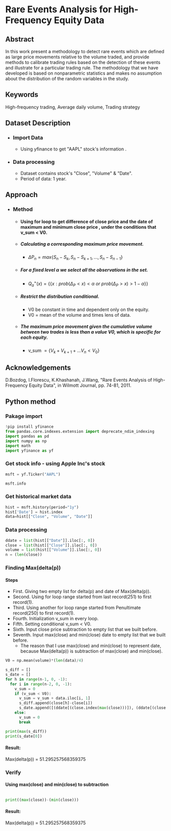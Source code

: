 # Rare Events Analysis for High-Frequency Equity Data

## Abstract
In this work present a methodology to detect rare events which are defined as large price movements relative to the volume traded, and provide methods to calibrate trading rules based on the detection of these events and illustrate for a particular trading rule.
The methodology that we have developed is based on nonparametric statistics and makes no assumption about the distribution of the random variables in the study.

## Keywords 
High-frequency trading,  Average daily volume,  Trading strategy

## Dataset Description
- ### Import Data
    - Using yfinance to get "AAPL" stock's information .
- ### Data processing
    - Dataset contains stock's "Close", "Volume" & "Date".
    - Period of data: 1 year.
## Approach
-   ### Method
    -   #### Using for loop to get difference of close price and the date of maximum and minimum close price , under the conditions that v_sum < V0.
    -   ##### Calculating a corresponding maximum price movement.
        -   $\Delta P_n = max \lbrace S_n - S_k, S_n - S_{k+1}, ..., S_n - S_{n-1} \rbrace$ 
    -   ##### For a fixed level α we select all the observations in the set.
        -   $Q_{a}^{+}\left ( x \right ) = \lbrace \{ x:prob\left ( \Delta_{P}< x\right )< \alpha \ or\ prob\left ( \Delta_{P}>  x\right )>         1 - \alpha  \rbrace \}$
    -   ##### Restrict the distribution conditional.
        -    V0 be constant in time and dependent only on the equity.
        -    V0 = mean of the volume and times lens of data.
    -   ##### The maximum price movement given the cumulative volume between two trades is less than a value V0, which is specific for each equity.
        -   v_sum $=\lbrace V_k + V_{k+1} +... V_n < V_{0} \rbrace$ 
        

## Acknowledgements
D.Bozdog, I.Florescu, K.Khashanah, J.Wang, "Rare Events Analysis of High-Frequency Equity Data", in Wilmott Journal, pp. 74-81, 2011.

## Python method
### Pakage import
```python
!pip install yfinance
from pandas.core.indexes.extension import deprecate_ndim_indexing
import pandas as pd
import numpy as np
import math
import yfinance as yf
```
### Get stock info - using Apple Inc's stock
```python
msft = yf.Ticker("AAPL")

msft.info
```
### Get historical market data
```python
hist = msft.history(period="1y")                                                            #,  start = "2021-11-08" , end = "2022-11-08" 加上這串可以指定時段
hist['Date'] = hist.index                                                                   #將index 移到 Columns
data=hist[["Close", "Volume", "Date"]]                                                      #收盤價格， 交易量
```
### Data processing
```python
ddate = list(hist[["Date"]].iloc[:, 0])                                                     #交易日期
close = list(hist[["Close"]].iloc[:, 0])                                                    #收盤價格
volume = list(hist[["Volume"]].iloc[:, 0])                                                  #成交量
n = (len(close))                                                                            #收盤價格總數
```
### Finding Max(delta(p))

#### Steps
- First. Giving two empty list for delta(p) and date of Max(delta(p)).
- Second. Using for loop range started from last record(251) to first record(1).
- Third. Using another for loop range started from Penultimate record(250) to first record(1).
- Fourth. Initialization v_sum in every loop.
- Fifth. Setting conditional v_sum < V0. 
- Sixth. Input close price subtraction to empty list that we built before.
- Seventh. Input max(close) and min(close) date to empty list that we built before.
    - The reason that I use max(close) and min(close) to represent date, because Max(delta(p)) is subtraction of max(close) and min(close).

```python
V0 = np.mean(volume)*(len(data)/4) 

s_diff = []
s_date = []
for h in range(n-1, 0, -1):                                                                  #251-0 一定要用-1因為默認0開始
  for i in range(n-2, 0, -1):                                                                #250-0
    v_sum = 0                                                                                #初始化 v_sum
    if (v_sum < V0):                                                                         #若v_sum小於V0
      v_sum = v_sum + data.iloc[i, 1]                                                        #累加 v_sum
      s_diff.append(close[h]-close[i])                                                       #價差相減 append回傳至集合 後面日期-前面日期
      s_date.append([(ddate[(close.index(max(close)))]), (ddate[(close.index(min(close)))])])# max(close), min(close)位置帶出date
    else:
      v_sum = 0                                                                              #若v_sum大於V0 初始化v_sum
      break                                                                                  #跳出迴圈

print(max(s_diff))                                                                           #print max(delta(p))
print(s_date[0])                                                                             #print max(delta(p))之date)
```

#### Result:
Max(delta(p)) = 51.295257568359375

### Verify

#### Using max(close) and min(close) to subtraction

```python

print((max(close))-(min(close)))

```
#### Result:
Max(delta(p)) = 51.295257568359375














